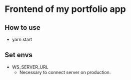 # Frontend of my portfolio app

## How to use

- yarn start

## Set envs

- WS_SERVER_URL
  - Necessary to connect server on production.
